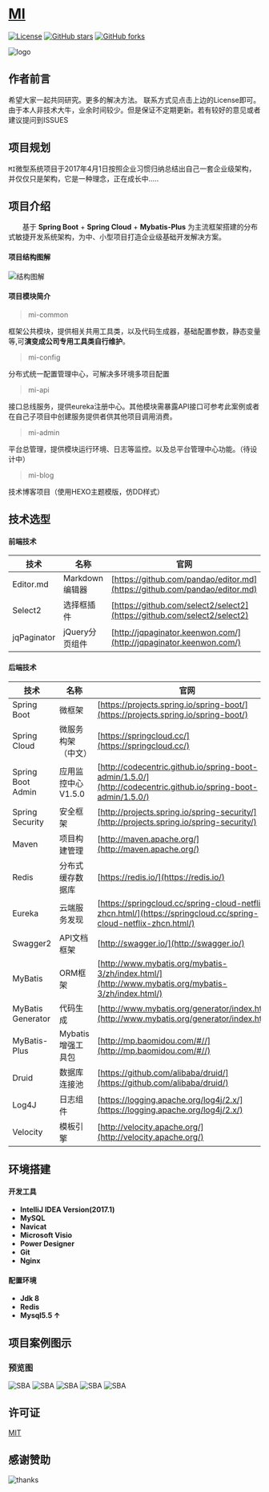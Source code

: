 # [MI](https://github.com/MIYAOW/MI)

[![License](https://img.shields.io/badge/license-MIT-blue.svg)](http://blog.csdn.net/fjnpysh)
[![GitHub stars](https://img.shields.io/github/stars/MIYAOW/MI.svg?style=social&label=Stars)](https://github.com/MIYAOW/MI)
[![GitHub forks](https://img.shields.io/github/forks/MIYAOW/MI.svg?style=social&label=Fork)](https://github.com/MIYAOW/MI)

![logo](.project-resouce/MILOGO-120x120.png)

## 作者前言

   希望大家一起共同研究。更多的解决方法。 联系方式见点击上边的License即可。
   由于本人非技术大牛，业余时间较少。但是保证不定期更新。若有较好的意见或者建议提问到ISSUES

## 项目规划

   `MI`微型系统项目于2017年4月1日按照企业习惯归纳总结出自己一套企业级架构，并仅仅只是架构，它是一种理念，正在成长中.....

## 项目介绍

　　基于 **Spring Boot** + **Spring Cloud** + **Mybatis-Plus** 为主流框架搭建的分布式敏捷开发系统架构，为中、小型项目打造企业级基础开发解决方案。

#### 项目结构图解

![结构图解](.project-resouce/MI-PRO-O.png)

#### 项目模块简介

> mi-common

框架公共模块，提供相关共用工具类，以及代码生成器，基础配置参数，静态变量等,可**演变成公司专用工具类自行维护**。

> mi-config

分布式统一配置管理中心，可解决多环境多项目配置

> mi-api

接口总线服务，提供eureka注册中心。其他模块需暴露API接口可参考此案例或者在自己子项目中创建服务提供者供其他项目调用消费。

> mi-admin

平台总管理，提供模块运行环境、日志等监控。以及总平台管理中心功能。（待设计中）

> mi-blog

技术博客项目（使用HEXO主题模版，仿DD样式）


## 技术选型

#### 前端技术
技术 | 名称 | 官网
----|------|----
Editor.md | Markdown编辑器  | [https://github.com/pandao/editor.md](https://github.com/pandao/editor.md)
Select2 | 选择框插件  | [https://github.com/select2/select2](https://github.com/select2/select2)
jqPaginator | jQuery分页组件  | [http://jqpaginator.keenwon.com/](http://jqpaginator.keenwon.com/)

#### 后端技术
技术 | 名称 | 官网
----|------|----
Spring Boot | 微框架  | [https://projects.spring.io/spring-boot/](https://projects.spring.io/spring-boot/)
Spring Cloud | 微服务构架（中文）  | [https://springcloud.cc/](https://springcloud.cc/)
Spring Boot Admin | 应用监控中心V1.5.0  | [http://codecentric.github.io/spring-boot-admin/1.5.0/](http://codecentric.github.io/spring-boot-admin/1.5.0/)
Spring Security | 安全框架  | [http://projects.spring.io/spring-security/](http://projects.spring.io/spring-security/)
Maven | 项目构建管理  | [http://maven.apache.org/](http://maven.apache.org/)
Redis | 分布式缓存数据库  | [https://redis.io/](https://redis.io/)
Eureka | 云端服务发现  | [https://springcloud.cc/spring-cloud-netflix-zhcn.html/](https://springcloud.cc/spring-cloud-netflix-zhcn.html/)
Swagger2 | API文档框架  | [http://swagger.io/](http://swagger.io/)
MyBatis | ORM框架  | [http://www.mybatis.org/mybatis-3/zh/index.html/](http://www.mybatis.org/mybatis-3/zh/index.html/)
MyBatis Generator | 代码生成  | [http://www.mybatis.org/generator/index.html/](http://www.mybatis.org/generator/index.html/)
MyBatis-Plus | Mybatis增强工具包  | [http://mp.baomidou.com/#//](http://mp.baomidou.com/#//)
Druid | 数据库连接池 | [https://github.com/alibaba/druid/](https://github.com/alibaba/druid/)
Log4J | 日志组件 | [https://logging.apache.org/log4j/2.x/](https://logging.apache.org/log4j/2.x/)
Velocity | 模板引擎 | [http://velocity.apache.org/](http://velocity.apache.org/)

## 环境搭建

#### 开发工具
- **IntelliJ IDEA Version(2017.1)**
- **MySQL** 
- **Navicat**
- **Microsoft Visio**
- **Power Designer**
- **Git**
- **Nginx**

#### 配置环境
 
- **Jdk 8**
- **Redis**
- **Mysql5.5 ↑**



## 项目案例图示

### 预览图
![SBA](.project-resouce/项目效果图/SBA-v1.0.gif)
![SBA](.project-resouce/项目效果图/SBA监控项目环境.png)
![SBA](.project-resouce/项目效果图/eureka.png)
![SBA](.project-resouce/项目效果图/sbad.png)
![SBA](.project-resouce/项目效果图/swagger2.gif)



## 许可证

[MIT](http://ovr5hz4v2.bkt.clouddn.com//licenses/MIT.jpg "MIT")

## 感谢赞助
![thanks](.project-resouce/thanks.png)


